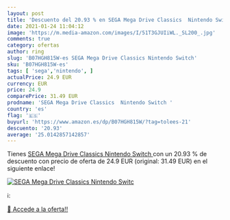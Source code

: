 ```yaml
---
layout: post
title: 'Descuento del 20.93 % en SEGA Mega Drive Classics  Nintendo Switc'
date: 2021-01-24 11:04:12
image: 'https://m.media-amazon.com/images/I/51T3GJUIiWL._SL200_.jpg'
comments: true
category: ofertas
author: ring
slug: 'B07HGH815W-es SEGA Mega Drive Classics Nintendo Switch'
sku: 'B07HGH815W-es'
tags: [ 'sega','nintendo', ]
actualPrice: 24.9 EUR
currency: EUR
price: 24.9
comparePrice: 31.49 EUR
prodname: 'SEGA Mega Drive Classics  Nintendo Switch '
country: 'es'
flag: '🇪🇸'
buyurl: 'https://www.amazon.es/dp/B07HGH815W/?tag=tolees-21'
descuento: '20.93'
average: '25.0142857142857'
---
```


Tienes [SEGA Mega Drive Classics  Nintendo Switch ](https://www.amazon.es/dp/B07HGH815W/?tag=tolees-21) con un 20.93 % de descuento con precio de oferta de 24.9 EUR (original: 31.49 EUR) en el siguiente enlace!

[![SEGA Mega Drive Classics  Nintendo Switc](https://m.media-amazon.com/images/I/51T3GJUIiWL._SL200_.jpg)](https://www.amazon.es/dp/B07HGH815W/?tag=tolees-21)

ℹ️:


[🛒 Accede a la oferta!!](https://www.amazon.es/dp/B07HGH815W/?tag=tolees-21)
